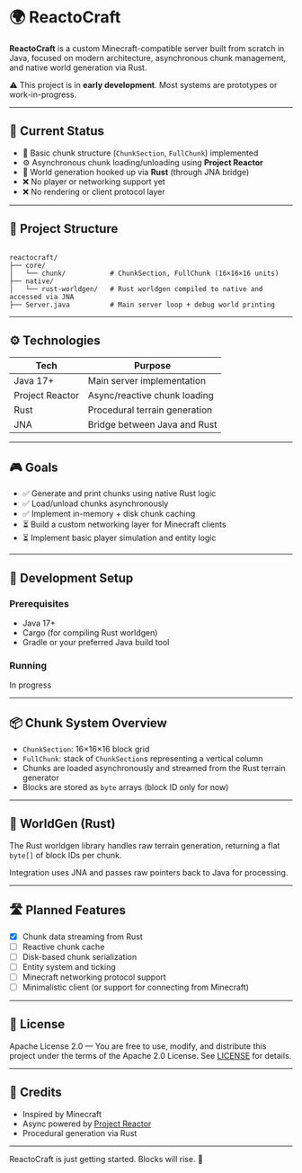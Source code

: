 # 🌍 ReactoCraft

**ReactoCraft** is a custom Minecraft-compatible server built from scratch in Java, focused on modern architecture, asynchronous chunk management, and native world generation via Rust.

⚠️ This project is in **early development**. Most systems are prototypes or work-in-progress.

---

## 🚧 Current Status

- 🧱 Basic chunk structure (`ChunkSection`, `FullChunk`) implemented
- ⚙️ Asynchronous chunk loading/unloading using **Project Reactor**
- 🧠 World generation hooked up via **Rust** (through JNA bridge)
- ❌ No player or networking support yet
- ❌ No rendering or client protocol layer

---

## 📂 Project Structure

```

reactocraft/
├── core/
│   └── chunk/           # ChunkSection, FullChunk (16×16×16 units)
├── native/
│   └── rust-worldgen/   # Rust worldgen compiled to native and accessed via JNA
├── Server.java          # Main server loop + debug world printing
```

---

## ⚙️ Technologies

| Tech            | Purpose                             |
|-----------------|-------------------------------------|
| Java 17+        | Main server implementation          |
| Project Reactor | Async/reactive chunk loading        |
| Rust            | Procedural terrain generation       |
| JNA             | Bridge between Java and Rust        |

---

## 🎮 Goals

- ✅ Generate and print chunks using native Rust logic
- ✅ Load/unload chunks asynchronously
- ✅ Implement in-memory + disk chunk caching
- ⏳ Build a custom networking layer for Minecraft clients
- ⏳ Implement basic player simulation and entity logic

---

## 🔧 Development Setup

### Prerequisites

- Java 17+
- Cargo (for compiling Rust worldgen)
- Gradle or your preferred Java build tool

### Running
In progress

---

## 📦 Chunk System Overview

* `ChunkSection`: 16×16×16 block grid
* `FullChunk`: stack of `ChunkSection`s representing a vertical column
* Chunks are loaded asynchronously and streamed from the Rust terrain generator
* Blocks are stored as `byte` arrays (block ID only for now)

---

## 🧠 WorldGen (Rust)

The Rust worldgen library handles raw terrain generation, returning a flat `byte[]` of block IDs per chunk.

Integration uses JNA and passes raw pointers back to Java for processing.

---

## 🛣 Planned Features

* [x] Chunk data streaming from Rust
* [ ] Reactive chunk cache
* [ ] Disk-based chunk serialization
* [ ] Entity system and ticking
* [ ] Minecraft networking protocol support
* [ ] Minimalistic client (or support for connecting from Minecraft)

---

## 📜 License

Apache License 2.0 — You are free to use, modify, and distribute this project under the terms of the Apache 2.0 License. See [LICENSE](./LICENSE) for details.

---

## 🙏 Credits

* Inspired by Minecraft
* Async powered by [Project Reactor](https://projectreactor.io/)
* Procedural generation via Rust

---

ReactoCraft is just getting started. Blocks will rise. 🌋

